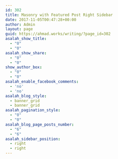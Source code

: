 ```yaml
---
id: 302
title: Masonry with Featured Post Right Sidebar
date: 2017-11-05T00:47:28+00:00
author: Admin
layout: page
guid: https://ahmad.works/writing/?page_id=302
asalah_show_title:
  - "0"
  - "0"
asalah_show_share:
  - "0"
  - "0"
show_author_box:
  - "0"
  - "0"
asalah_enable_facebook_comments:
  - 'no'
  - 'no'
asalah_blog_style:
  - banner_grid
  - banner_grid
asalah_pagination_style:
  - "0"
  - "0"
asalah_blog_page_posts_number:
  - "6"
  - "6"
asalah_sidebar_position:
  - right
  - right
---
```

